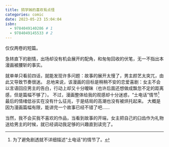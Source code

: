 ```yaml
---
title: 鸫学姊的喜欢有点怪
categories: comic
date: 2023-05-23 15:04:04
isbn:
  - 9784049140286 # 1
  - 9784049145533 # 2
---
```


仅仅两卷的短篇。

急转直下的剧情，出场却没有机会展开的配角，和匆匆回收的伏笔，无一不指出本漫画被腰斩的事实。

就单单只看前四话，就能发现许多问题：故事的展开太慢了，男主颜艺太突兀，由此又导致节奏很迷。
总地来说，该漫画的目标是稍稍不安的恋爱喜剧：女主不会以言语回应男主的告白，行动上却又十分暧昧（也许后面还想做成飘忽不定的距离感，但是篇幅不够了）。
不过，漫画整体给我的观感却十分迷惑，“土电话”情节[^tele]最后的情绪低谷实在没有什么征兆，于是结局的高潮也没有被烘托起来。
大概是因为漫画篇幅有限，能讲完一个故事已经不错了吧……

当然，我不会买我不喜欢的作品，当看到故事的开端，女主把自己的臼齿作为礼物送给男主的时候，就已经调动我足够的兴趣直到读完了。

[^tele]: 为了避免剧透就不详细描述“土电话”的情节了。
